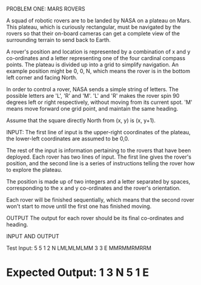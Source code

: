  PROBLEM ONE: MARS ROVERS
  
 A squad of robotic rovers are to be landed by NASA on a plateau on Mars.
 This plateau, which is curiously rectangular, must be navigated by the
 rovers so that their on-board cameras can get a complete view of the
 surrounding terrain to send back to Earth.
 
 A rover's position and location is represented by a combination of x and y
 co-ordinates and a letter representing one of the four cardinal compass
 points. The plateau is divided up into a grid to simplify navigation. An
 example position might be 0, 0, N, which means the rover is in the bottom
 left corner and facing North.
 
 In order to control a rover, NASA sends a simple string of letters. The
 possible letters are 'L', 'R' and 'M'. 'L' and 'R' makes the rover spin 90
 degrees left or right respectively, without moving from its current spot.
 'M' means move forward one grid point, and maintain the same heading.
 
 Assume that the square directly North from (x, y) is (x, y+1).
 
 INPUT:
 The first line of input is the upper-right coordinates of the plateau, the
 lower-left coordinates are assumed to be 0,0.
 
 The rest of the input is information pertaining to the rovers that have
 been deployed. Each rover has two lines of input. The first line gives the
 rover's position, and the second line is a series of instructions telling
 the rover how to explore the plateau.
 
 The position is made up of two integers and a letter separated by spaces,
 corresponding to the x and y co-ordinates and the rover's orientation.
 
 Each rover will be finished sequentially, which means that the second rover
 won't start to move until the first one has finished moving.
 
 OUTPUT
 The output for each rover should be its final co-ordinates and heading.
 
 INPUT AND OUTPUT
 
 Test Input:
 5 5
 1 2 N
 LMLMLMLMM
 3 3 E
 MMRMMRMRRM
 
 Expected Output:
 1 3 N
 5 1 E
 ==========

